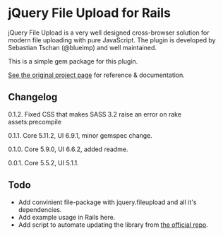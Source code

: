 # jQuery File Upload for Rails

jQuery File Upload is a very well designed cross-browser solution for modern file uploading with pure JavaScript.
The plugin is developed by Sebastian Tschan (@blueimp) and well maintained.

This is a simple gem package for this plugin.

[See the original project page][1] for reference & documentation.

## Changelog

0.1.2. Fixed CSS that makes SASS 3.2 raise an error on rake assets:precompile

0.1.1. Core 5.11.2, UI 6.9.1, minor gemspec change.

0.1.0. Core 5.9.0,  UI 6.6.2, added readme.

0.0.1. Core 5.5.2,  UI 5.1.1.

## Todo

* Add convinient file-package with jquery.fileupload and all it's dependencies.
* Add example usage in Rails here.
* Add script to automate updating the library from [the official repo][1].

[1]: https://github.com/blueimp/jQuery-File-Upload
